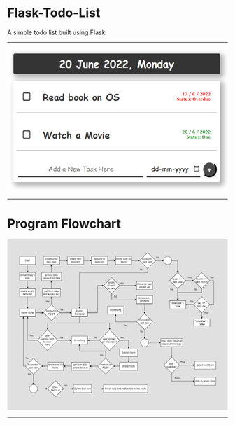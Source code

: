 # Flask-Todo-List
A simple todo list built using Flask

<hr>

<div>
  <img src="./todo.PNG" alt="Code Output">
</div>

<hr>

<h1> Program Flowchart </h1>
<div>
  <img src="./Flask Todo List Flowchart.png" alt="Program Flowchart">
</div>

<hr>
